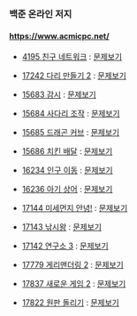 ### 백준 온라인 저지

#### https://www.acmicpc.net/

- [4195 친구 네트워크](./boj4195.cpp) : [문제보기](https://www.acmicpc.net/problem/4195)

- [17242 다리 만들기 2](./boj17242.cpp) : [문제보기](https://www.acmicpc.net/problem/17472)

- [15683 감시](./boj15683.cpp) : [문제보기](https://www.acmicpc.net/problem/15683)

- [15684 사다리 조작](./boj15684.cpp) : [문제보기](https://www.acmicpc.net/problem/15684)

- [15685 드래곤 커브](./boj15685.cpp) : [문제보기](https://www.acmicpc.net/problem/15685)

- [15686 치킨 배달](./boj15686.cpp) : [문제보기](https://www.acmicpc.net/problem/15686)

- [16234 인구 이동](./boj16234.cpp) : [문제보기](https://www.acmicpc.net/problem/16234)

- [16236 아기 상어](./boj16236.cpp) : [문제보기](https://www.acmicpc.net/problem/16236)

- [17144 미세먼지 안녕!](./boj17144.cpp) : [문제보기](https://www.acmicpc.net/problem/17144)

- [17143 낚시왕](./boj17143.cpp) : [문제보기](https://www.acmicpc.net/problem/17143)

- [17142 연구소 3](./boj17142.cpp) : [문제보기](https://www.acmicpc.net/problem/17142)

- [17779 게리맨더링 2](./boj17779.cpp) : [문제보기](https://www.acmicpc.net/problem/17779)

- [17837 새로운 게임 2](./boj17837.cpp) : [문제보기](https://www.acmicpc.net/problem/17837)

- [17822 원판 돌리기](./boj17822.cpp) : [문제보기](https://www.acmicpc.net/problem/17822)

  
